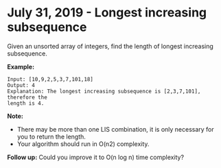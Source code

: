 # July 31, 2019 - Longest increasing subsequence

Given an unsorted array of integers, find the length of longest increasing 
subsequence.

**Example:**
```
Input: [10,9,2,5,3,7,101,18]
Output: 4 
Explanation: The longest increasing subsequence is [2,3,7,101], therefore the 
length is 4. 
```

**Note:**
- There may be more than one LIS combination, it is only necessary for you to 
return the length.
- Your algorithm should run in O(n2) complexity.

**Follow up:** 
Could you improve it to O(n log n) time complexity?
